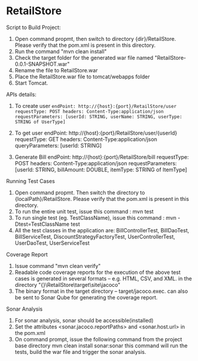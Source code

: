 # RetailStore

Script to Build Project:

1) Open command propmt, then switch to directory {dir}/RetailStore. Please verify that the pom.xml is present in this directory.
2) Run the command "mvn clean install"
3) Check the target folder for the generated war file named "RetailStore-0.0.1-SNAPSHOT.war"
4) Rename the file to RetailStore.war
5) Place the RetailStore.war file to tomcat/webapps  folder
6) Start Tomcat.

APIs details:

1) To create user
	``endPoint: http://{host}:{port}/RetailStore/user
	requestType: POST
	headers: Content-Type:application/json
	requestParameters: [userId: STRING, userName: STRING, userType: STRING of UserType]``

2) To get user
	endPoint: http://{host}:{port}/RetailStore/user/{userId}
	requestType: GET
	headers: Content-Type:application/json
	queryParameters: [userId: STRING]

3) Generate Bill
	endPoint: http://{host}:{port}/RetailStore/bill
	requestType: POST
	headers: Content-Type:application/json
	requestParameters: [userId: STRING, billAmount: DOUBLE, itemType: STRING of ItemType]

Running Test Cases

1) Open command propmt. Then switch the directory to {localPath}/RetailStore. Please verify that the pom.xml is present in this directory.
2) To run the entire unit test, issue this command :
	mvn test
3) To run single test (eg. TestClassName), issue this command :
	mvn -Dtest=TestClassName test
4) All the test classes in the application are:
	BillControllerTest, BillDaoTest, BillServiceTest, DiscountStrategyFactoryTest, UserControllerTest, UserDaoTest, UserServiceTest
  
  
Coverage Report

1) Issue command "mvn clean verify"
2) Readable code coverage reports for the execution of the above test cases is generated in several formats – e.g. HTML, CSV, and XML. in the directory "{}\RetailStore\target\site\jacoco"
3) The binary format in the target directory – target/jacoco.exec. can also be sent to Sonar Qube for generating the coverage report.

Sonar Analysis
1) For sonar analysis, sonar should be accessible(installed)
2) Set the attributes <sonar.jacoco.reportPaths> and <sonar.host.url> in the pom.xml
3) On command prompt, issue the following command from the project base directory
	mvn clean install sonar:sonar
this command will run the tests, build the war file and trigger the sonar analysis.

